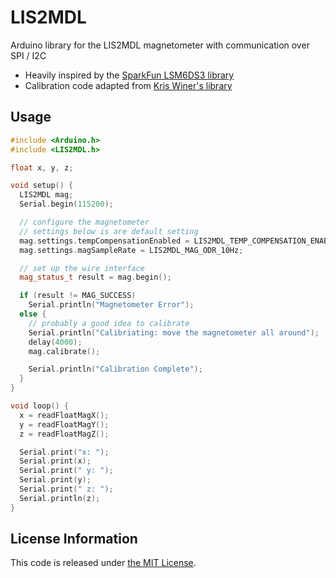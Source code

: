 # LIS2MDL

Arduino library for the LIS2MDL magnetometer with communication over SPI / I2C

* Heavily inspired by the [SparkFun LSM6DS3 library](https://github.com/sparkfun/SparkFun_LSM6DS3_Arduino_Library)
* Calibration code adapted from [Kris Winer's library](https://github.com/kriswiner/LSM6DSM_LIS2MDL_LPS22HB)

## Usage

```c++
#include <Arduino.h>
#include <LIS2MDL.h>

float x, y, z;

void setup() {
  LIS2MDL mag;
  Serial.begin(115200);

  // configure the magnetometer
  // settings below is are default setting
  mag.settings.tempCompensationEnabled = LIS2MDL_TEMP_COMPENSATION_ENABLED;
  mag.settings.magSampleRate = LIS2MDL_MAG_ODR_10Hz;

  // set up the wire interface
  mag_status_t result = mag.begin();

  if (result != MAG_SUCCESS)
    Serial.println("Magnetometer Error");
  else {
    // probably a good idea to calibrate
    Serial.println("Calibriating: move the magnetometer all around");
    delay(4000);
    mag.calibrate();

    Serial.println("Calibration Complete");
  }
}

void loop() {
  x = readFloatMagX();
  y = readFloatMagY();
  z = readFloatMagZ();

  Serial.print("x: ");
  Serial.print(x);
  Serial.print(" y: ");
  Serial.print(y);
  Serial.print(" z: ");
  Serial.println(z);
}
```

## License Information

This code is released under [the MIT License](LICENSE.md).